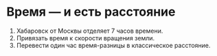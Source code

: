 # Время — и есть расстояние

1. Хабаровск от Москвы отделяет 7 часов времени.
2. Привязать время к скорости вращения земли.
3. Перевести один час время-разницы в классическое расстояние.
